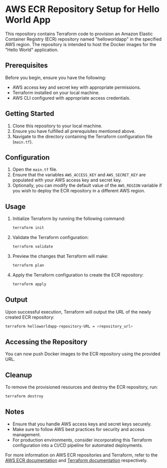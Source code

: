 # AWS ECR Repository Setup for Hello World App

This repository contains Terraform code to provision an Amazon Elastic Container Registry (ECR) repository named "helloworldapp" in the specified AWS region. The repository is intended to host the Docker images for the "Hello World" application.

## Prerequisites

Before you begin, ensure you have the following:

- AWS access key and secret key with appropriate permissions.
- Terraform installed on your local machine.
- AWS CLI configured with appropriate access credentials.

## Getting Started

1. Clone this repository to your local machine.
2. Ensure you have fulfilled all prerequisites mentioned above.
3. Navigate to the directory containing the Terraform configuration file (`main.tf`).

## Configuration

1. Open the `main.tf` file.
2. Ensure that the variables `AWS_ACCESS_KEY` and `AWS_SECRET_KEY` are populated with your AWS access key and secret key.
3. Optionally, you can modify the default value of the `AWS_REGION` variable if you wish to deploy the ECR repository in a different AWS region.

## Usage

1. Initialize Terraform by running the following command:

   ```sh
   terraform init
   ```

2. Validate the Terraform configuration:

   ```sh
   terraform validate
   ```

3. Preview the changes that Terraform will make:

   ```sh
   terraform plan
   ```

4. Apply the Terraform configuration to create the ECR repository:
   ```sh
   terraform apply
   ```

## Output

Upon successful execution, Terraform will output the URL of the newly created ECR repository:

```sh
terraform helloworldapp-repository-URL = <repository_url>

```

## Accessing the Repository

You can now push Docker images to the ECR repository using the provided URL.

## Cleanup

To remove the provisioned resources and destroy the ECR repository, run:

```sh
terraform destroy

```

## Notes

- Ensure that you handle AWS access keys and secret keys securely.
- Make sure to follow AWS best practices for security and access management.
- For production environments, consider incorporating this Terraform configuration into a CI/CD pipeline for automated deployments.

For more information on AWS ECR repositories and Terraform, refer to the [AWS ECR documentation](https://docs.aws.amazon.com/ecr/index.html) and [Terraform documentation](https://www.terraform.io/docs/index.html) respectively.

```

```
